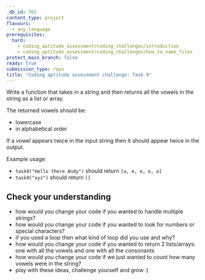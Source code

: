 ```yaml
---
_db_id: 761
content_type: project
flavours:
  - any_language
prerequisites:
  hard:
    - coding_aptitude_assessment/coding_challenges/introduction
    - coding_aptitude_assessment/coding_challenges/how_to_name_files
protect_main_branch: false
ready: true
submission_type: repo
title: "Coding aptitude assessment challenge: Task 9"
---
```


Write a function that takes in a string and then returns all the vowels in the string as a list or array.

The returned vowels should be:

- lowercase
- in alphabetical order

If a vowel appears twice in the input string then it should appear twice in the output.

Example usage:

- `task9("Hello there Andy")` should return `[a, e, e, e, o]`
- `task9("xyz")` should return `[]`

## Check your understanding

- how would you change your code if you wanted to handle multiple strings?
- how would you change your code if you wanted to look for numbers or special characters?
- if you used a loop then what kind of loop did you use and why?
- how would you change your code if you wanted to return 2 lists/arrays: one with all the vowels and one with all the consonants
- how would you change your code if we just wanted to count how many vowels were in the string?
- play with these ideas, challenge yourself and grow :)

